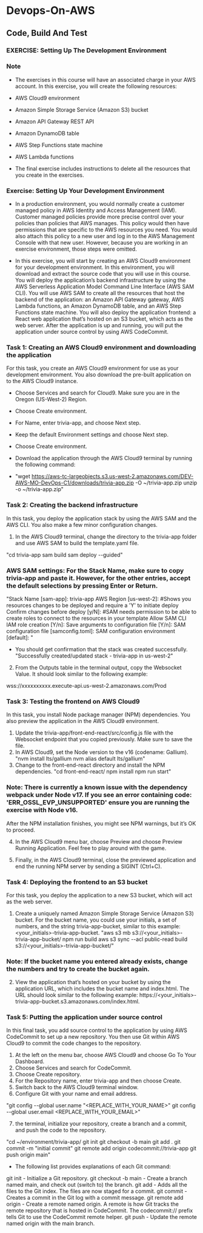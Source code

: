 # Devops-On-AWS
## Code, Build And Test

### EXERCISE: Setting Up The Development Environment

### Note
* The exercises in this course will have an associated charge in your AWS account. In this exercise, you will create the following resources:

* AWS Cloud9 environment
* Amazon Simple Storage Service (Amazon S3) bucket
* Amazon API Gateway REST API
* Amazon DynamoDB table
* AWS Step Functions state machine
* AWS Lambda functions
  
* The final exercise includes instructions to delete all the resources that you create in the exercises.

### Exercise: Setting Up Your Development Environment
* In a production environment, you would normally create a customer managed policy in AWS Identity and Access Management (IAM). Customer managed policies provide more precise control over your policies than policies that AWS manages. This policy would then have permissions that are specific to the AWS resources you need. You would also attach this policy to a new user and log in to the AWS Management Console with that new user. However, because you are working in an exercise environment, those steps were omitted.

* In this exercise, you will start by creating an AWS Cloud9 environment for your development environment. In this environment, you will download and extract the source code that you will use in this course. You will deploy the application’s backend infrastructure by using the AWS Serverless Application Model Command Line Interface (AWS SAM CLI). You will use AWS SAM to create all the resources that host the backend of the application: an Amazon API Gateway gateway, AWS Lambda functions, an Amazon DynamoDB table, and an AWS Step Functions state machine. You will also deploy the application frontend: a React web application that’s hosted on an S3 bucket, which acts as the web server. After the application is up and running, you will put the application under source control by using AWS CodeCommit.

### Task 1: Creating an AWS Cloud9 environment and downloading the application
For this task, you create an AWS Cloud9 environment for use as your development environment. You also download the pre-built application on to the AWS Cloud9 instance.

*  Choose Services and search for Cloud9. Make sure you are in the Oregon (US-West-2) Region.

*  Choose Create environment.

*  For Name, enter trivia-app, and choose Next step.

*  Keep the default Environment settings and choose Next step.

* Choose Create environment.

* Download the application through the AWS Cloud9 terminal by running the following command:
* "wget https://aws-tc-largeobjects.s3.us-west-2.amazonaws.com/DEV-AWS-MO-DevOps-C1/downloads/trivia-app.zip -O ~/trivia-app.zip
unzip -o ~/trivia-app.zip"

### Task 2: Creating the backend infrastructure
In this task, you deploy the application stack by using the AWS SAM and the AWS CLI. You also make a few minor configuration changes.

1. In the AWS Cloud9 terminal, change the directory to the trivia-app folder and use AWS SAM to build the template.yaml file.

"cd trivia-app
sam build
sam deploy --guided"

### AWS SAM settings: For the Stack Name, make sure to copy trivia-app and paste it. However, for the other entries, accept the default selections by pressing Enter or Return.

"Stack Name [sam-app]: trivia-app
AWS Region [us-west-2]: <Press Enter or Return>
#Shows you resources changes to be deployed and require a 'Y' to initiate deploy
Confirm changes before deploy [y/N]: <Press Enter or Return>
#SAM needs permission to be able to create roles to connect to the resources in your template
Allow SAM CLI IAM role creation [Y/n]: <Press Enter or Return>
Save arguments to configuration file [Y/n]: <Press Enter or Return>
SAM configuration file [samconfig.toml]: <Press Enter or Return>
SAM configuration environment [default]: <Press Enter or Return>"

* You should get confirmation that the stack was created successfully.
"Successfully created/updated stack - trivia-app in us-west-2"

2. From the Outputs table in the terminal output, copy the Websocket Value. It should look similar to the following example:

wss://xxxxxxxxxx.execute-api.us-west-2.amazonaws.com/Prod  

### Task 3: Testing the frontend on AWS Cloud9
In this task, you install Node package manager (NPM) dependencies. You also preview the application in the AWS Cloud9 environment.

1. Update the trivia-app/front-end-react/src/config.js file with the Websocket endpoint that you copied previously. Make sure to save the file.
2. In AWS Cloud9, set the Node version to the v16 (codename: Gallium).
"nvm install lts/gallium
nvm alias default lts/gallium"
3. Change to the front-end-react directory and install the NPM dependencies.
"cd front-end-react/
npm install
npm run start"

### Note: There is currently a known issue with the dependency webpack under Node v17. If you see an error containing code: 'ERR_OSSL_EVP_UNSUPPORTED' ensure you are running the exercise with Node v16.

After the NPM installation finishes, you might see NPM warnings, but it’s OK to proceed.

4. In the AWS Cloud9 menu bar, choose Preview and choose Preview Running Application. Feel free to play around with the game.

5. Finally, in the AWS Cloud9 terminal, close the previewed application and end the running NPM server by sending a SIGINT (Ctrl+C).

### Task 4: Deploying the frontend to an S3 bucket
For this task, you deploy the application to a new S3 bucket, which will act as the web server.

1. Create a uniquely named Amazon Simple Storage Service (Amazon S3) bucket. For the bucket name, you could use your initials, a set of numbers, and the string trivia-app-bucket, similar to this example: <your_initials><numbers>-trivia-app-bucket.
"aws s3 mb s3://<your_initials><numbers>-trivia-app-bucket/
npm run build
aws s3 sync --acl public-read build s3://<your_initials><numbers>-trivia-app-bucket/"
### Note: If the bucket name you entered already exists, change the numbers and try to create the bucket again.

2. View the application that’s hosted on your bucket by using the application URL, which includes the bucket name and index.html. The URL should look similar to the following example: https://<your_initials><numbers>-trivia-app-bucket.s3.amazonaws.com/index.html.


### Task 5: Putting the application under source control
In this final task, you add source control to the application by using AWS CodeCommit to set up a new repository. You then use Git within AWS Cloud9 to commit the code changes to the repository.

1. At the left on the menu bar, choose AWS Cloud9 and choose Go To Your Dashboard.
2. Choose Services and search for CodeCommit.
3. Choose Create repository.
4. For the Repository name, enter trivia-app and then choose Create.
5. Switch back to the AWS Cloud9 terminal window.
6. Configure Git with your name and email address.

"git config --global user.name "<REPLACE_WITH_YOUR_NAME>"
git config --global user.email <REPLACE_WITH_YOUR_EMAIL>"

7.  the terminal, initialize your repository, create a branch and a commit, and push the code to the repository.

"cd ~/environment/trivia-app/
git init
git checkout -b main
git add .
git commit -m "initial commit"
git remote add origin codecommit://trivia-app
git push origin main"

* The following list provides explanations of each Git command:

git init - Initialize a Git repository.
git checkout -b main - Create a branch named main, and check out (switch to) the branch.
git add - Adds all the files to the Git index. The files are now staged for a commit.
git commit - Creates a commit in the Git log with a commit message.
git remote add origin - Create a remote named origin. A remote is how Git tracks the remote repository that is hosted in CodeCommit. The codecommit:// prefix tells Git to use the CodeCommit remote helper.
git push - Update the remote named origin with the main branch.

